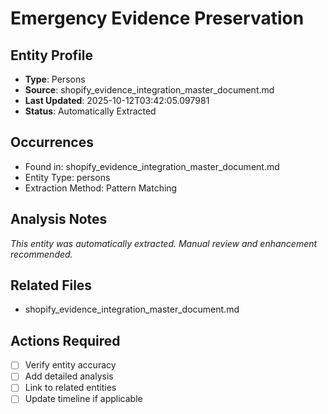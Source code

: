 # Emergency Evidence Preservation

## Entity Profile
- **Type**: Persons
- **Source**: shopify_evidence_integration_master_document.md
- **Last Updated**: 2025-10-12T03:42:05.097981
- **Status**: Automatically Extracted

## Occurrences
- Found in: shopify_evidence_integration_master_document.md
- Entity Type: persons
- Extraction Method: Pattern Matching

## Analysis Notes
*This entity was automatically extracted. Manual review and enhancement recommended.*

## Related Files
- shopify_evidence_integration_master_document.md

## Actions Required
- [ ] Verify entity accuracy
- [ ] Add detailed analysis
- [ ] Link to related entities
- [ ] Update timeline if applicable
